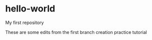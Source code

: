 # hello-world
My first repository

These are some edits from the first branch creation practice tutorial
